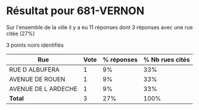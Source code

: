 # Résultat pour 681-VERNON

Sur l'ensemble de la ville il y a eu 11 réponses dont 3 réponses avec une rue citée (27%)

3 points noirs identifiés

| Rue | Vote | % réponses | % Nb rues cités|
|-----|------|------------|----------------|
| RUE D ALBUFERA | 1 | 9% | 33%|
| AVENUE DE ROUEN | 1 | 9% | 33%|
| AVENUE DE L ARDECHE | 1 | 9% | 33%|
| **Total** | 3 | 27% | 100%|
